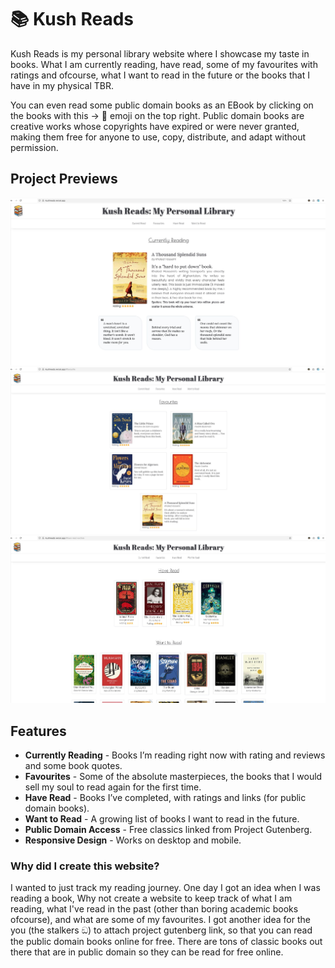 # 📚 Kush Reads  

Kush Reads is my personal library website where I showcase my taste in books. What I am currently reading, have read, some of my favourites with ratings and ofcourse, what I want to read in the future or the books that I have in my physical TBR.

You can even read some public domain books as an EBook by clicking on the books with this -> 📎  emoji on the top right. Public domain books are creative works whose copyrights have expired or were never granted, making them free for anyone to use, copy, distribute, and adapt without permission.

## Project Previews  

![Project Preview 1](./public/preview-images/preview-1.jpg)  
![Project Preview 2](./public/preview-images/preview-2.jpg)  
![Project Preview 3](./public/preview-images/preview-3.jpg)  


## Features  

- **Currently Reading** - Books I’m reading right now with rating and reviews and some book quotes.  
- **Favourites** - Some of the absolute masterpieces, the books that I would sell my soul to read again for the first time.  
- **Have Read** - Books I’ve completed, with ratings and links (for public domain books).  
- **Want to Read** - A growing list of books I want to read in the future.  
- **Public Domain Access** - Free classics linked from Project Gutenberg.  
- **Responsive Design** - Works on desktop and mobile.  


### Why did I create this website?

I wanted to just track my reading journey. One day I got an idea when I was reading a book, Why not create a website to keep track of what I am reading, what I've read in the past (other than boring academic books ofcourse), and what are some of my favourites. I got another idea for the you (the stalkers ඞ) to attach project gutenberg link, so that you can read the public domain books online for free. There are tons of classic books out there that are in public domain so they can be read for free online.  
